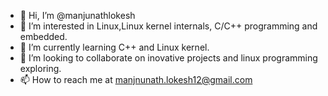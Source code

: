 - 👋 Hi, I’m @manjunathlokesh
- 👀 I’m interested in Linux,Linux kernel internals, C/C++ programming and embedded.
- 🌱 I’m currently learning C++ and Linux kernel.
- 💞️ I’m looking to collaborate on inovative projects and linux programming exploring.
- 📫 How to reach me at manjnunath.lokesh12@gmail.com

<!---
manjunathlokesh/manjunathlokesh is a ✨ special ✨ repository because its `README.md` (this file) appears on your GitHub profile.
You can click the Preview link to take a look at your changes.
--->
